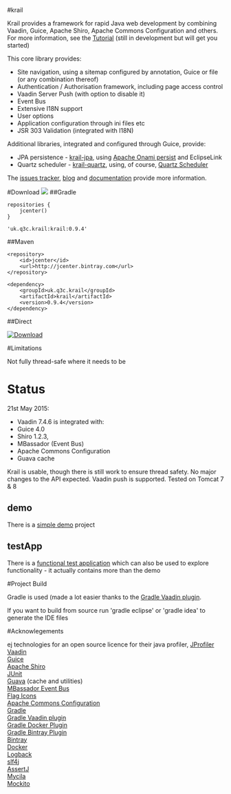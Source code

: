 #krail

Krail provides a framework for rapid Java web development by combining Vaadin, Guice, Apache Shiro, Apache Commons Configuration and others.  For more information, see the [Tutorial](http://krail.readthedocs.org/en/stable/tutorial01/) (still in development but will get you started)

This core library provides:

* Site navigation, using a sitemap configured by annotation, Guice or file (or any combination thereof)
* Authentication / Authorisation framework, including page access control
* Vaadin Server Push (with option to disable it)
* Event Bus
* Extensive I18N support
* User options
* Application configuration through ini files etc
* JSR 303 Validation (integrated with I18N)

Additional libraries, integrated and configured through Guice, provide:

* JPA persistence - [krail-jpa](https://github.com/davidsowerby/krail-jpa), using [Apache Onami persist](http://onami.apache.org/persist/) and EclipseLink
* Quartz scheduler - [krail-quartz](https://github.com/davidsowerby/krail-quartz), using, of course,  [Quartz Scheduler](http://www.quartz-scheduler.org/)


The [issues tracker](https://github.com/davidsowerby/krail/issues?milestone=7&state=open), [blog](http://rndjava.blogspot.co.uk/) and [documentation](https://sites.google.com/site/q3cjava/home) provide more information.


#Download
<a href='https://bintray.com/dsowerby/maven/krail/view?source=watch' alt='Get automatic notifications about new "krail" versions'><img src='https://www.bintray.com/docs/images/bintray_badge_color.png'></a>
##Gradle

```
repositories {
	jcenter()
}
```

```
'uk.q3c.krail:krail:0.9.4'
```
##Maven

```
<repository>
	<id>jcenter</id>
	<url>http://jcenter.bintray.com</url>
</repository>

```

```
<dependency>
	<groupId>uk.q3c.krail</groupId>
	<artifactId>krail</artifactId>
	<version>0.9.4</version>
</dependency>
```
##Direct

[ ![Download](https://api.bintray.com/packages/dsowerby/maven/krail/images/download.svg) ](https://bintray.com/dsowerby/maven/krail/_latestVersion)

#Limitations

Not fully thread-safe where it needs to be

# Status

21st May 2015:

* Vaadin 7.4.6 is integrated with:
* Guice 4.0
* Shiro 1.2.3,
* MBassador (Event Bus)
* Apache Commons Configuration
* Guava cache


Krail is usable, though there is still work to ensure thread safety.  No major changes to the API expected.  Vaadin push is supported.  Tested on Tomcat 7 & 8


## demo

There is a [simple demo](https://github.com/davidsowerby/krail-demo) project

## testApp

There is a [functional test application](https://github.com/davidsowerby/krail-testApp) which can also be used to explore functionality - it actually contains more than the demo


#Project Build

Gradle is used (made a lot easier thanks to the [Gradle Vaadin plugin](https://github.com/johndevs/gradle-vaadin-plugin).

If you want to build from source run 'gradle eclipse' or 'gradle idea' to generate the IDE files

#Acknowlegements

ej technologies for an open source licence for their java profiler, [JProfiler](http://www.ej-technologies.com/products/jprofiler/overview.html)<br>
[Vaadin](https://vaadin.com/home)<br>
[Guice](https://github.com/google/guice)<br>
[Apache Shiro](http://shiro.apache.org/)<br>
[JUnit](http://junit.org/)<br>
[Guava](https://github.com/google/guava) (cache and utilities)<br>
[MBassador Event Bus](https://github.com/bennidi/mbassador)<br>
[Flag Icons](http://www.icondrawer.com/)<br>
[Apache Commons Configuration](http://commons.apache.org/proper/commons-configuration)<br>
[Gradle](http://gradle.org/)<br>
[Gradle Vaadin plugin](https://github.com/johndevs/gradle-vaadin-plugin)<br>
[Gradle Docker Plugin](https://github.com/bmuschko/gradle-docker-plugin)<br>
[Gradle Bintray Plugin](https://github.com/bintray/gradle-bintray-plugin)<br>
[Bintray](https://bintray.com)<br>
[Docker](https://www.docker.com/)<br>
[Logback](http://logback.qos.ch/)<br>
[slf4j](http://www.slf4j.org/)<br>
[AssertJ](http://joel-costigliola.github.io/assertj/)<br>
[Mycila](https://github.com/mycila)<br>
[Mockito](https://github.com/mockito/mockito)<br>

